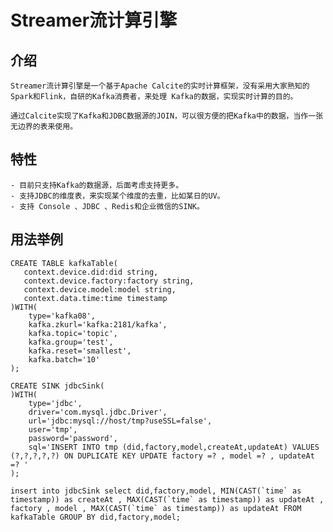 # Streamer流计算引擎

## 介绍

	Streamer流计算引擎是一个基于Apache Calcite的实时计算框架，没有采用大家熟知的Spark和Flink，自研的Kafka消费者，来处理 Kafka的数据，实现实时计算的目的。 
	
	通过Calcite实现了Kafka和JDBC数据源的JOIN，可以很方便的把Kafka中的数据，当作一张无边界的表来使用。

## 特性

	- 目前只支持Kafka的数据源，后面考虑支持更多。
	- 支持JDBC的维度表，来实现某个维度的去重，比如某日的UV。
	- 支持 Console 、JDBC 、Redis和企业微信的SINK。


## 用法举例

```
CREATE TABLE kafkaTable(
   context.device.did:did string,
   context.device.factory:factory string,
   context.device.model:model string,
   context.data.time:time timestamp
)WITH(
    type='kafka08',
    kafka.zkurl='kafka:2181/kafka',
    kafka.topic='topic',
    kafka.group='test',
    kafka.reset='smallest',
    kafka.batch='10'
);

CREATE SINK jdbcSink(
)WITH(
    type='jdbc',
    driver='com.mysql.jdbc.Driver',
    url='jdbc:mysql://host/tmp?useSSL=false',
    user='tmp',
    password='password',
    sql='INSERT INTO tmp (did,factory,model,createAt,updateAt) VALUES (?,?,?,?,?) ON DUPLICATE KEY UPDATE factory =? , model =? , updateAt =? '
);

insert into jdbcSink select did,factory,model, MIN(CAST(`time` as timestamp)) as createAt , MAX(CAST(`time` as timestamp)) as updateAt , factory , model , MAX(CAST(`time` as timestamp)) as updateAt FROM kafkaTable GROUP BY did,factory,model;
```